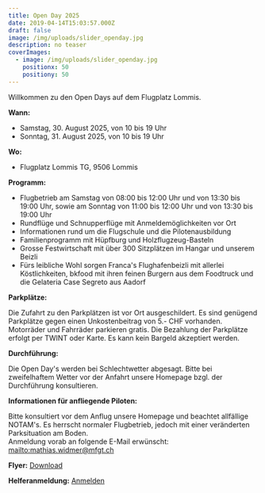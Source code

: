 ```yaml
---
title: Open Day 2025
date: 2019-04-14T15:03:57.000Z
draft: false
image: /img/uploads/slider_openday.jpg
description: no teaser
coverImages:
  - image: /img/uploads/slider_openday.jpg
    positionx: 50
    positiony: 50
---
```

Willkommen zu den Open Days auf dem Flugplatz Lommis.

**Wann:**

* Samstag, 30. August 2025, von 10 bis 19 Uhr
* Sonntag, 31. August 2025, von 10 bis 19 Uhr

**Wo:**

* Flugplatz Lommis TG, 9506 Lommis

**Programm:**

* Flugbetrieb am Samstag von 08:00 bis 12:00 Uhr und von 13:30 bis 19:00 Uhr, sowie am Sonntag von 11:00 bis 12:00 Uhr und von 13:30 bis 19:00 Uhr
* Rundflüge und Schnupperflüge mit Anmeldemöglichkeiten vor Ort
* Informationen rund um die Flugschule und die Pilotenausbildung
* Familienprogramm mit Hüpfburg und Holzflugzeug-Basteln
* Grosse Festwirtschaft mit über 300 Sitzplätzen im Hangar und unserem Beizli
* Fürs leibliche Wohl sorgen Franca's Flughafenbeizli mit allerlei Köstlichkeiten, bkfood mit ihren feinen Burgern aus dem Foodtruck und die Gelateria Case Segreto aus Aadorf

**Parkplätze:**

Die Zufahrt zu den Parkplätzen ist vor Ort ausgeschildert.
Es sind genügend Parkplätze gegen einen Unkostenbeitrag von 5.- CHF vorhanden. Motorräder und Fahrräder parkieren gratis.
Die Bezahlung der Parkplätze erfolgt per TWINT oder Karte. Es kann kein Bargeld akzeptiert werden.

**Durchführung:**

Die Open Day's werden bei Schlechtwetter abgesagt. Bitte bei zweifelhaftem Wetter vor der Anfahrt unsere Homepage bzgl. der Durchführung konsultieren.

**Informationen für anfliegende Piloten:**

Bitte konsultiert vor dem Anflug unsere Homepage und beachtet allfällige NOTAM's. Es herrscht normaler Flugbetrieb, jedoch mit einer veränderten Parksituation am Boden.\
Anmeldung vorab an folgende E-Mail erwünscht: <mailto:mathias.widmer@mfgt.ch>

**Flyer:** [Download](https://drive.google.com/file/d/1VcNAFnJ1HEYZpzQhdQY0Z4k7DSdBWn5M/view?usp=sharing)

**Helferanmeldung:** [Anmelden](https://docs.google.com/forms/d/e/1FAIpQLScmCIh3t1gTIcTi1omlevZgTGX65LALHhW9l5t1SObJ2TZd2w/viewform?pli=1)
